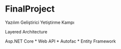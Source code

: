 # FinalProject

Yazılım Geliştirici Yetiştirme Kampı

Layered Architecture 

Asp.NET Core * Web API * Autofac * Entity Framework
